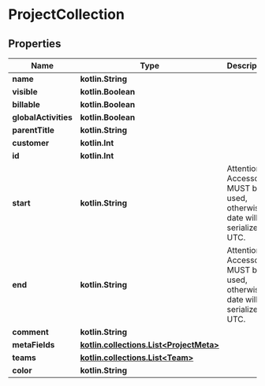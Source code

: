 
# ProjectCollection

## Properties
Name | Type | Description | Notes
------------ | ------------- | ------------- | -------------
**name** | **kotlin.String** |  | 
**visible** | **kotlin.Boolean** |  | 
**billable** | **kotlin.Boolean** |  | 
**globalActivities** | **kotlin.Boolean** |  | 
**parentTitle** | **kotlin.String** |  |  [optional]
**customer** | **kotlin.Int** |  |  [optional]
**id** | **kotlin.Int** |  |  [optional]
**start** | **kotlin.String** | Attention: Accessor MUST be used, otherwise date will be serialized in UTC. |  [optional]
**end** | **kotlin.String** | Attention: Accessor MUST be used, otherwise date will be serialized in UTC. |  [optional]
**comment** | **kotlin.String** |  |  [optional]
**metaFields** | [**kotlin.collections.List&lt;ProjectMeta&gt;**](ProjectMeta.md) |  |  [optional]
**teams** | [**kotlin.collections.List&lt;Team&gt;**](Team.md) |  |  [optional]
**color** | **kotlin.String** |  |  [optional]



